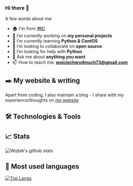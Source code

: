 ### Hi there 👋
A few words about me:
- :house: I'm from **:poland:**
- 🔭 I’m currently working on **my personal projects**
- 🌱 I’m currently learning **Python & CentOS**
- 👯 I’m looking to collaborate on **open source**
- 🤔 I’m looking for help with **Python**
- 💬 Ask me about **anything you want**
- 📫 How to reach me: **wojciechwydmuch73@gmail.com**

## :black_nib: My website & writing
Apart from coding, I also maintain a blog - I share with my experience/thoughts on [my website](http://www.wojciechwydmuch.com)

## :hammer_and_wrench: Technologies & Tools

## :chart_with_upwards_trend: Stats
![Wojtek's github stats](https://github-readme-stats.vercel.app/api?username=wojtekw0703&show_icons=true&theme=tokyonight)

## :pushpin: Most used languages
[![Top Langs](https://github-readme-stats.vercel.app/api/top-langs/?username=wojtekw0703&bg_color=blue)](htps://github.com/wojtekw0703/github-readme-stats)




